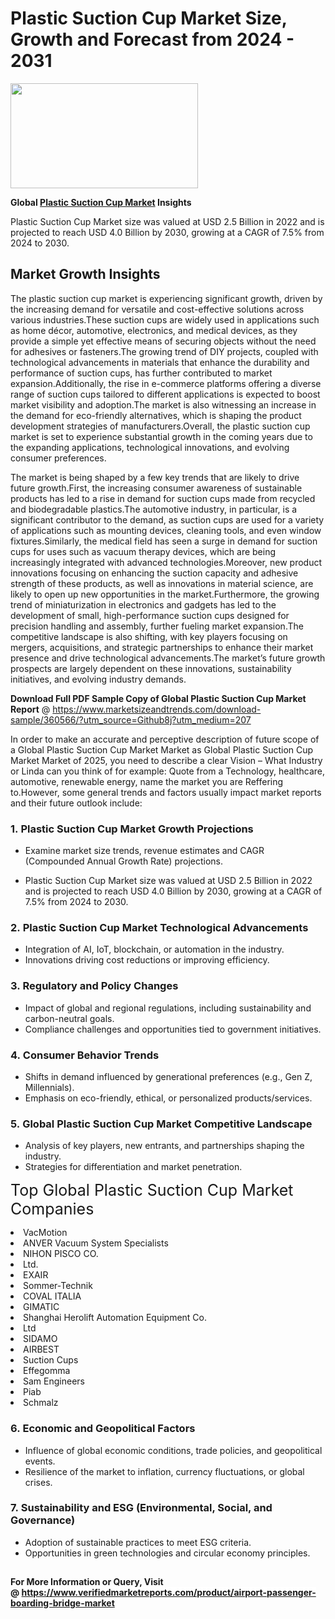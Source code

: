 <H1>Plastic Suction Cup Market Size, Growth and Forecast from 2024 - 2031</H1><img class="aligncenter size-medium wp-image-584254" src="https://thirdeyenews.in/wp-content/uploads/2024/09/Global-Market-Research-300x168.jpeg" alt="" width="300" height="168" /><p><strong>Global&nbsp;<a href="https://www.marketsizeandtrends.com/download-sample/360566/?utm_source=Github8j?utm_medium=207">Plastic Suction Cup Market</a> Insights</strong></p><p>Plastic Suction Cup Market size was valued at USD 2.5 Billion in 2022 and is projected to reach USD 4.0 Billion by 2030, growing at a CAGR of 7.5% from 2024 to 2030.</p><p><h2>Market Growth Insights</h2> <p>The plastic suction cup market is experiencing significant growth, driven by the increasing demand for versatile and cost-effective solutions across various industries.These suction cups are widely used in applications such as home décor, automotive, electronics, and medical devices, as they provide a simple yet effective means of securing objects without the need for adhesives or fasteners.The growing trend of DIY projects, coupled with technological advancements in materials that enhance the durability and performance of suction cups, has further contributed to market expansion.Additionally, the rise in e-commerce platforms offering a diverse range of suction cups tailored to different applications is expected to boost market visibility and adoption.The market is also witnessing an increase in the demand for eco-friendly alternatives, which is shaping the product development strategies of manufacturers.Overall, the plastic suction cup market is set to experience substantial growth in the coming years due to the expanding applications, technological innovations, and evolving consumer preferences.</p> <p>The market is being shaped by a few key trends that are likely to drive future growth.First, the increasing consumer awareness of sustainable products has led to a rise in demand for suction cups made from recycled and biodegradable plastics.The automotive industry, in particular, is a significant contributor to the demand, as suction cups are used for a variety of applications such as mounting devices, cleaning tools, and even window fixtures.Similarly, the medical field has seen a surge in demand for suction cups for uses such as vacuum therapy devices, which are being increasingly integrated with advanced technologies.Moreover, new product innovations focusing on enhancing the suction capacity and adhesive strength of these products, as well as innovations in material science, are likely to open up new opportunities in the market.Furthermore, the growing trend of miniaturization in electronics and gadgets has led to the development of small, high-performance suction cups designed for precision handling and assembly, further fueling market expansion.The competitive landscape is also shifting, with key players focusing on mergers, acquisitions, and strategic partnerships to enhance their market presence and drive technological advancements.The market’s future growth prospects are largely dependent on these innovations, sustainability initiatives, and evolving industry demands.<p><span class=""><strong>Download Full PDF Sample Copy of Global Plastic Suction Cup Market Report</strong> @ <a href="https://www.marketsizeandtrends.com/download-sample/360566/?utm_source=Github8j?utm_medium=207" target="_blank">https://www.marketsizeandtrends.com/download-sample/360566/?utm_source=Github8j?utm_medium=207</a></span></p><p>In order to make an accurate and perceptive description of future scope of a Global&nbsp;Plastic Suction Cup Market Market as Global&nbsp;Plastic Suction Cup Market Market of 2025, you need to describe a clear Vision &ndash; What Industry or Linda can you think of for example: Quote from a Technology, healthcare, automotive, renewable energy, name the market you are Reffering to.However, some general trends and factors usually impact market reports and their future outlook include:</p><h3>1.&nbsp;<strong>Plastic Suction Cup Market Growth Projections</strong></h3><ul><li>Examine market size trends, revenue estimates and CAGR (Compounded Annual Growth Rate) projections.</li><li><p>Plastic Suction Cup Market size was valued at USD 2.5 Billion in 2022 and is projected to reach USD 4.0 Billion by 2030, growing at a CAGR of 7.5% from 2024 to 2030.</p></li></ul><h3>2.&nbsp;<strong>Plastic Suction Cup Market Technological Advancements</strong></h3><ul><li>Integration of AI, IoT, blockchain, or automation in the industry.</li><li>Innovations driving cost reductions or improving efficiency.</li></ul><h3>3.&nbsp;<strong>Regulatory and Policy Changes</strong></h3><ul><li>Impact of global and regional regulations, including sustainability and carbon-neutral goals.</li><li>Compliance challenges and opportunities tied to government initiatives.</li></ul><h3>4.&nbsp;<strong>Consumer Behavior Trends</strong></h3><ul><li>Shifts in demand influenced by generational preferences (e.g., Gen Z, Millennials).</li><li>Emphasis on eco-friendly, ethical, or personalized products/services.</li></ul><h3>5.&nbsp;<strong>Global Plastic Suction Cup Market Competitive Landscape</strong></h3><ul><li>Analysis of key players, new entrants, and partnerships shaping the industry.</li><li>Strategies for differentiation and market penetration.</li></ul><p data-pm-slice="1 1 []"><span style="color: inherit; font-family: inherit; font-size: 25px;">Top Global Plastic Suction Cup Market Companies</span></p><div class="" data-test-id=""><p><li>VacMotion</li><li> ANVER Vacuum System Specialists</li><li> NIHON PISCO CO.</li><li> Ltd.</li><li> EXAIR</li><li> Sommer-Technik</li><li> COVAL ITALIA</li><li> GIMATIC</li><li> Shanghai Herolift Automation Equipment Co.</li><li> Ltd</li><li> SIDAMO</li><li> AIRBEST</li><li> Suction Cups</li><li> Effegomma</li><li> Sam Engineers</li><li> Piab</li><li> Schmalz</li></p></div><h3>6.&nbsp;<strong>Economic and Geopolitical Factors</strong></h3><ul><li>Influence of global economic conditions, trade policies, and geopolitical events.</li><li>Resilience of the market to inflation, currency fluctuations, or global crises.</li></ul><h3>7.&nbsp;<strong>Sustainability and ESG (Environmental, Social, and Governance)</strong></h3><ul><li>Adoption of sustainable practices to meet ESG criteria.</li><li>Opportunities in green technologies and circular economy principles.</li></ul><h2><strong style="font-size: 14px;">For More Information or Query, Visit @&nbsp;</strong><a style="background-color: #ffffff; font-size: 14px;" href="https://www.marketsizeandtrends.com/report/plastic-suction-cup-market/" target="_blank">https://www.verifiedmarketreports.com/product/airport-passenger-boarding-bridge-market</a></h2>